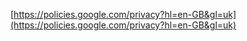 [https://policies.google.com/privacy?hl=en-GB&gl=uk](https://policies.google.com/privacy?hl=en-GB&gl=uk)